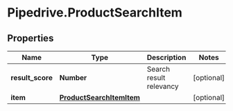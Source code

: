 # Pipedrive.ProductSearchItem

## Properties

Name | Type | Description | Notes
------------ | ------------- | ------------- | -------------
**result_score** | **Number** | Search result relevancy | [optional] 
**item** | [**ProductSearchItemItem**](ProductSearchItemItem.md) |  | [optional] 


